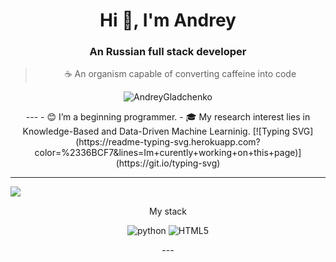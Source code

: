 <center>
<h1 align="center">Hi 👋, I'm Andrey</h1>
<h3 align="center">An Russian full stack developer</h3>
<blockquote align="center">☕ An organism capable of converting caffeine into code</blockquote>
<p align="center"> <img src="https://komarev.com/ghpvc/?username=AndreyGladchenko&label=Profile%20views&color=blueviolet&style=flat" alt="AndreyGladchenko" /> </p>
---
- 😊 I’m a beginning programmer.
- 🎓 My research interest lies in Knowledge-Based and Data-Driven Machine Learninig.
 [![Typing SVG](https://readme-typing-svg.herokuapp.com?color=%2336BCF7&lines=Im+curently+working+on+this+page)](https://git.io/typing-svg)

---
<a href="">
  <img align="left" src="https://github-readme-stats.vercel.app/api?username=AndreyGladchenko&count_private=true&show_icons=true" />
</a>

<br>

<p align="center">
My stack
 
![python](https://img.shields.io/badge/-python-grey?style=for-the-badge&logo=python&logoColor=white&labelColor=5539cc)
![HTML5](https://img.shields.io/badge/html%205-grey?style=for-the-badge&logo=html5&logoColor=white&labelColor=5539cc)
</p>
---
</br>


<!--
[![Hits](https://hits.sh/github.com/AndreyGladchenko/hits.svg)](https://hits.sh/github.com/AndreyGladchenko/hits/)
**AndreyGladchenko/AndreyGladchenko** is a ✨ _special_ ✨ repository because its `README.md` (this file) appears on your GitHub profile.

Here are some ideas to get you started:

- 🔭 I’m currently working on ...
- 🌱 I’m currently learning ...
- 👯 I’m looking to collaborate on ...
- 🤔 I’m looking for help with ...
- 💬 Ask me about ...
- 📫 How to reach me: ...
- 😄 Pronouns: ...
- ⚡ Fun fact: ...
https://habr.com/ru/articles/649363/
https://docs.github.com/ru/get-started/writing-on-github/getting-started-with-writing-and-formatting-on-github/quickstart-for-writing-on-github
-->

